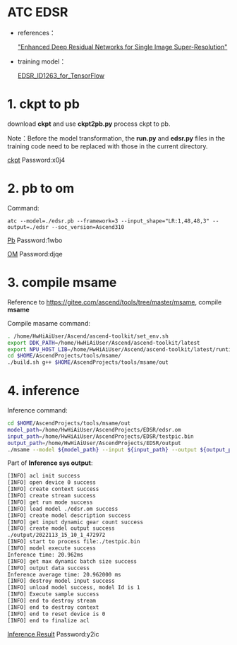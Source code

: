 # ATC EDSR


- references：

    ["Enhanced Deep Residual Networks for Single Image Super-Resolution"](https://arxiv.org/abs/1707.02921)


- training model：
    
    [EDSR_ID1263_for_TensorFlow](https://gitee.com/ascend/ModelZoo-TensorFlow/tree/master/TensorFlow/contrib/cv/EDSR_ID1263_for_TensorFlow)


# 1. ckpt to pb

download **ckpt** and use **ckpt2pb.py** process ckpt to pb.

Note：Before the model transformation, the **run.py** and **edsr.py** files in the training code need to be replaced with those in the current directory.

[ckpt](https://pan.baidu.com/s/17vlOrwXbygdce8l8OHErCA)
Password:x0j4

# 2. pb to om
Command:
```
atc --model=./edsr.pb --framework=3 --input_shape="LR:1,48,48,3" --output=./edsr --soc_version=Ascend310
```
[Pb](https://pan.baidu.com/s/1vxU_Q3qorOlPvDJYQ9tTsw)
Password:1wbo

[OM](https://pan.baidu.com/s/1QeQSRdckigMAbBRnXooRJA)
Password:djqe

# 3. compile msame
Reference to https://gitee.com/ascend/tools/tree/master/msame, compile **msame** 

Compile masame command:
```bash
. /home/HwHiAiUser/Ascend/ascend-toolkit/set_env.sh
export DDK_PATH=/home/HwHiAiUser/Ascend/ascend-toolkit/latest
export NPU_HOST_LIB=/home/HwHiAiUser/Ascend/ascend-toolkit/latest/runtime/lib64/stub
cd $HOME/AscendProjects/tools/msame/
./build.sh g++ $HOME/AscendProjects/tools/msame/out

```

# 4. inference
Inference command:
```bash
cd $HOME/AscendProjects/tools/msame/out
model_path=/home/HwHiAiUser/AscendProjects/EDSR/edsr.om
input_path=/home/HwHiAiUser/AscendProjects/EDSR/testpic.bin
output_path=/home/HwHiAiUser/AscendProjects/EDSR/output
./msame --model ${model_path} --input ${input_path} --output ${output_path} --outfmt TXT
```



Part of **Inference sys output**:
```bash
[INFO] acl init success
[INFO] open device 0 success
[INFO] create context success
[INFO] create stream success
[INFO] get run mode success
[INFO] load model ./edsr.om success
[INFO] create model description success
[INFO] get input dynamic gear count success
[INFO] create model output success
./output/2022113_15_10_1_472972
[INFO] start to process file:./testpic.bin
[INFO] model execute success
Inference time: 20.962ms
[INFO] get max dynamic batch size success
[INFO] output data success
Inference average time: 20.962000 ms
[INFO] destroy model input success
[INFO] unload model success, model Id is 1
[INFO] Execute sample success
[INFO] end to destroy stream
[INFO] end to destroy context
[INFO] end to reset device is 0
[INFO] end to finalize acl
```
[Inference Result](https://pan.baidu.com/s/1PrIrKap_V0C_qe_bLNC7bA)
Password:y2ic



